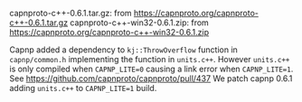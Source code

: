 capnproto-c++-0.6.1.tar.gz: from https://capnproto.org/capnproto-c++-0.6.1.tar.gz
capnproto-c++-win32-0.6.1.zip: from https://capnproto.org/capnproto-c++-win32-0.6.1.zip

Capnp added a dependency to `kj::ThrowOverflow` function in `capnp/common.h` 
implementing the function in `units.c++`. However `units.c++` is only compiled
when `CAPNP_LITE=0` causing a link error when `CAPNP_LITE=1`. See
https://github.com/capnproto/capnproto/pull/437
We patch capnp 0.6.1 adding `units.c++` to `CAPNP_LITE=1` build.  
